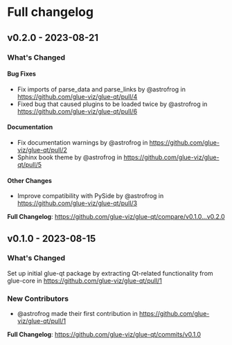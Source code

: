 # Full changelog

## v0.2.0 - 2023-08-21

<!-- Release notes generated using configuration in .github/release.yml at main -->
### What's Changed

#### Bug Fixes

- Fix imports of parse_data and parse_links by @astrofrog in https://github.com/glue-viz/glue-qt/pull/4
- Fixed bug that caused plugins to be loaded twice by @astrofrog in https://github.com/glue-viz/glue-qt/pull/6

#### Documentation

- Fix documentation warnings by @astrofrog in https://github.com/glue-viz/glue-qt/pull/2
- Sphinx book theme by @astrofrog in https://github.com/glue-viz/glue-qt/pull/5

#### Other Changes

- Improve compatibility with PySide by @astrofrog in https://github.com/glue-viz/glue-qt/pull/3

**Full Changelog**: https://github.com/glue-viz/glue-qt/compare/v0.1.0...v0.2.0

## v0.1.0 - 2023-08-15

<!-- Release notes generated using configuration in .github/release.yml at main -->
### What's Changed

Set up initial glue-qt package by extracting Qt-related functionality from glue-core in https://github.com/glue-viz/glue-qt/pull/1

### New Contributors

- @astrofrog made their first contribution in https://github.com/glue-viz/glue-qt/pull/1

**Full Changelog**: https://github.com/glue-viz/glue-qt/commits/v0.1.0
